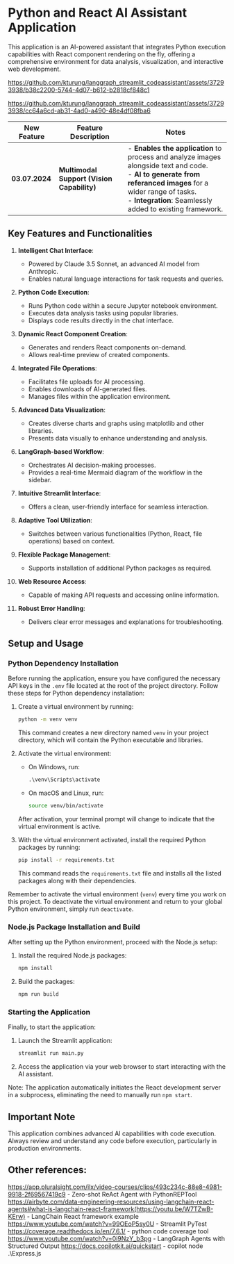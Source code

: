 # Python and React AI Assistant Application

This application is an AI-powered assistant that integrates Python execution capabilities with React component rendering on the fly, offering a comprehensive environment for data analysis, visualization, and interactive web development.







https://github.com/kturung/langgraph_streamlit_codeassistant/assets/37293938/b38c2200-5744-4d07-b612-b2818cf848c1



https://github.com/kturung/langgraph_streamlit_codeassistant/assets/37293938/cc64a6cd-ab31-4ad0-a490-48e4df08fba6


| **New Feature** | Feature Description                           | Notes                                                                                                                                                                                                                   |
|-----------------------|-----------------------------------------------|-------------------------------------------------------------------------------------------------------------------------------------------------------------------------------------------------------------------------|
| **03.07.2024**        | **Multimodal Support (Vision Capability)**    | - **Enables the application** to process and analyze images  alongside text and code.<br>- **AI to generate from referanced images** for a wider range of tasks.<br>- **Integration**: Seamlessly added to existing framework. |


## Key Features and Functionalities

1. **Intelligent Chat Interface**: 
   - Powered by Claude 3.5 Sonnet, an advanced AI model from Anthropic.
   - Enables natural language interactions for task requests and queries.

2. **Python Code Execution**: 
   - Runs Python code within a secure Jupyter notebook environment.
   - Executes data analysis tasks using popular libraries.
   - Displays code results directly in the chat interface.

3. **Dynamic React Component Creation**:
   - Generates and renders React components on-demand.
   - Allows real-time preview of created components.

4. **Integrated File Operations**: 
   - Facilitates file uploads for AI processing.
   - Enables downloads of AI-generated files.
   - Manages files within the application environment.

5. **Advanced Data Visualization**: 
   - Creates diverse charts and graphs using matplotlib and other libraries.
   - Presents data visually to enhance understanding and analysis.

6. **LangGraph-based Workflow**: 
   - Orchestrates AI decision-making processes.
   - Provides a real-time Mermaid diagram of the workflow in the sidebar.

7. **Intuitive Streamlit Interface**: 
   - Offers a clean, user-friendly interface for seamless interaction.

8. **Adaptive Tool Utilization**: 
   - Switches between various functionalities (Python, React, file operations) based on context.

9. **Flexible Package Management**: 
   - Supports installation of additional Python packages as required.

10. **Web Resource Access**: 
    - Capable of making API requests and accessing online information.

11. **Robust Error Handling**: 
    - Delivers clear error messages and explanations for troubleshooting.

## Setup and Usage

### Python Dependency Installation

Before running the application, ensure you have configured the necessary API keys in the `.env` file located at the root of the project directory. Follow these steps for Python dependency installation:

1. Create a virtual environment by running:
   ```sh
   python -m venv venv
   ```
   This command creates a new directory named `venv` in your project directory, which will contain the Python executable and libraries.

2. Activate the virtual environment:
   - On Windows, run:
     ```cmd
     .\venv\Scripts\activate
     ```
   - On macOS and Linux, run:
     ```sh
     source venv/bin/activate
     ```
   After activation, your terminal prompt will change to indicate that the virtual environment is active.

3. With the virtual environment activated, install the required Python packages by running:
   ```sh
   pip install -r requirements.txt
   ```
   This command reads the `requirements.txt` file and installs all the listed packages along with their dependencies.

Remember to activate the virtual environment (`venv`) every time you work on this project. To deactivate the virtual environment and return to your global Python environment, simply run `deactivate`.

### Node.js Package Installation and Build

After setting up the Python environment, proceed with the Node.js setup:

1. Install the required Node.js packages:
   ```sh
   npm install
   ```

2. Build the packages:
   ```sh
   npm run build
   ```

### Starting the Application

Finally, to start the application:

1. Launch the Streamlit application:
   ```sh
   streamlit run main.py
   ```

2. Access the application via your web browser to start interacting with the AI assistant.

Note: The application automatically initiates the React development server in a subprocess, eliminating the need to manually run `npm start`.

## Important Note

This application combines advanced AI capabilities with code execution. Always review and understand any code before execution, particularly in production environments.


## Other references:
https://app.pluralsight.com/ilx/video-courses/clips/493c234c-88e8-4981-9918-2f69567419c9 - Zero-shot ReAct Agent with PythonREPTool
https://airbyte.com/data-engineering-resources/using-langchain-react-agents#what-is-langchain-react-framework(https://youtu.be/W7TZwB-KErw) - LangChain React framework example
https://www.youtube.com/watch?v=99OEoP5sy0U - Streamlit PyTest
https://coverage.readthedocs.io/en/7.6.1/ - python code coverage tool
https://www.youtube.com/watch?v=0i9NzY_b3pg - LangGraph Agents with Structured Output
https://docs.copilotkit.ai/quickstart - copilot
   node .\Express.js
